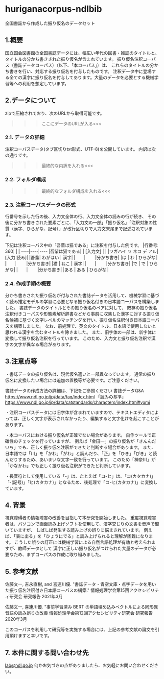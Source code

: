# huriganacorpus-ndlbib
全国書誌から作成した振り仮名のデータセット

## 1.概要
国立国会図書館の全国書誌データには、幅広い年代の図書・雑誌のタイトルと、タイトルの分かち書きされた振り仮名が含まれています。
振り仮名注釈コーパス（書誌データコーパス）（以下、「本コーパス」）は、
これらのタイトルの分かち書きを行い、対応する振り仮名を付与したものです。
注釈データ中に登場する全ての漢字に振り仮名を付与してあります。大量のデータを必要とする機械学習等への利用を想定しています。

## 2.データについて
zipで圧縮されており、次のURLから取得可能です。
>>>ここにデータのURLが入る<<<

### 2.1. データの詳細
注釈コーパスデータ(タブ区切りtxt形式、UTF-8)を公開しています。
内訳は次の通りです。
>>>最終的な内訳を入れる<<<

### 2.2. フォルダ構成
>>>最終的なフォルダ構成を入れる<<<

### 2.3. 注釈コーパスデータの形式
行番号を示した行の後、入力文全体の行、入力文全体の読みの行が続き、
その後に分かち書きされた要素ごとに、「入力文の一部」「振り仮名」「注釈対象の性質（漢字、ひらがな、記号）」が改行区切りで入力文末尾まで記述されています。

下記は注釈コーパス中の「吾輩は猫である」に注釈を付与した例です。
|行番号: 360| | |
----|----|---- 
|吾輩は猫である| 		| [入力文] |
|	|ワガハイ ワ ネコ デ アル|	[入力 読み]|
|吾輩| わがはい | 漢字|
|　　|　　 	|分かち書き|
|は |	わ |	ひらがな|
|　　|　　 	|分かち書き|
|猫 |	ねこ |	漢字|
|　　|　　 	|分かち書き|
|で |	で |	ひらがな|
|　　|　　 	|分かち書き|
|ある |	ある |	ひらがな|

### 2.4. 作成手順の概要
分かち書きされた振り仮名が付与された書誌データを活用して、機械学習に基づく読み推定モデルの学習に必要となる振り仮名付きの日本語コーパスを構築しました。
書誌データのタイトルとその振り仮名のペアに対して、
既存の振り仮名注釈付きコーパスや形態素解析辞書などから事前に収集した漢字に対する振り仮名候補に基づく文字レベルのマッチングを行い、振り仮名注釈付き日本語コーパスを構築しました。
なお、前処理で、英文のタイトル、日本語で使用しないと思われる漢字を含むタイトルを除きました。
また、旧字体の一部は、新字体に変換して振り仮名注釈を行っています。
このため、入力文と振り仮名注釈で漢字の文字が異なる場合があります。


## 3.注意点等

・書誌データの振り仮名は、現代仮名遣いと一部異なっています。
通常の振り仮名に変換したい場合には追加の置換等が必要です。ご注意ください。

書誌データの作成方法の詳細は、下記をご参照ください
書誌データQ&A
<https://www.ndl.go.jp/jp/data/faq/index.html>
「読みの基準」
<https://www.ndl.go.jp/jp/data/catstandards/characters/index.html#yomi>

・注釈コーパスデータには旧字体が含まれていますので、テキストエディタによっては、正しく文字が表示されなかったり、編集すると文字化けを起こすことがあります。

・本コーパスにおける振り仮名が正確でない場合があります。
自作ツールで正確性のチェックを行っていますが、
例えば「金田一」の振り仮名が「きんんだいち」でも、正しく振り仮名注釈ができたと判断する場合があります。
また、日本語では「川」を「かわ」「がわ」と読んだり、「匹」を「ひき」「ぴき」と読んだりするため、あいまいな文字一致を行っています。
このため「神奈川」が「かなかわ」でも正しく振り仮名注釈ができたと判断しています。

・長音符として使用している「-」は、たとえば「コ-ヒ」は、「コ(カタカナ)」「-(記号)」「ヒ(カタカナ)」となるため、後処理で「コ-ヒ(カタカナ)」に変換しています。

## 4. 背景
視覚障碍者の情報障害の改善を目指して本研究を開始しました。
重度視覚障害者は、パソコンで画面読み上げソフトを使用して、漢字交じりの文書を音声で聞いていますが、
しばしば発生する読み上げの誤りに悩まされています。
例えば、「表に出る」を「ひょうにでる」と読み上げられると理解が困難になります。
こうした誤りの訂正には機械学習による自然言語処理が有効と考えられますが、教師データとして
漢字に正しい振り仮名がつけられた大量のデータが必要なため、まずコーパスの作成に取り組みました。


## 5. 参考文献
佐藤文一, 吉永直樹, and 喜連川優. 
"書誌データ・青空文庫・点字データを用いた振り仮名注釈付き日本語コーパスの構築."
情報処理学会第15回アクセシビリティ研究会 研究報告 2021年3月

佐藤文一, 喜連川優. "事前学習済み BERT の単語埋め込みベクトルによる同形異音語の読み誤りの改善
情報処理学会第12回アクセシビリティ研究会 研究報告 2020年3月

このコーパスを利用して研究等を実施する場合には、上記の参考文献の論文を引用頂けますと幸いです。

## 7. 本件に関する問い合わせ先
lab@ndl.go.jp
何かお気づきの点がありましたら、お気軽にお問い合わせください。

